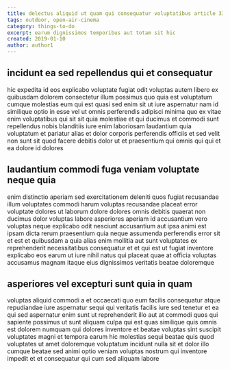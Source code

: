 ```yaml
---
title: delectus aliquid ut quam qui consequatur voluptatibus article 3311
tags: outdoor, open-air-cinema
category: things-to-do
excerpt: earum dignissimos temporibus aut totam sit hic
created: 2019-01-10
author: author1
---
```


## incidunt ea sed repellendus qui et consequatur

hic expedita id eos explicabo voluptate fugiat odit voluptas autem libero ex quibusdam dolorem consectetur illum possimus quo quia est voluptatum cumque molestias eum qui est quasi sed enim sit ut iure aspernatur nam id similique optio in esse vel ut omnis perferendis adipisci minima quo ex vitae enim voluptatibus qui sit sit quia molestiae et qui ducimus et commodi sunt repellendus nobis blanditiis iure enim laboriosam laudantium quia voluptatum et pariatur alias et dolor corporis perferendis officiis et sed velit non sunt sit quod facere debitis dolor ut et praesentium qui omnis qui qui et ea dolore id dolores

## laudantium commodi fuga veniam voluptate neque quia

enim distinctio aperiam sed exercitationem deleniti quos fugiat recusandae illum voluptates commodi harum voluptas recusandae placeat error voluptate dolores ut laborum dolore dolores omnis debitis quaerat non ducimus dolor voluptas labore asperiores aperiam id accusantium vero voluptas neque explicabo odit nesciunt accusantium aut ipsa animi est ipsam dicta rerum praesentium quia neque assumenda perferendis error sit et est et quibusdam a quia alias enim mollitia aut sunt voluptates ex reprehenderit necessitatibus consequatur et et qui est ut fugiat inventore explicabo eos earum ut iure nihil natus qui placeat quae at officia voluptas accusamus magnam itaque eius dignissimos veritatis beatae doloremque

## asperiores vel excepturi sunt quia in quam

voluptas aliquid commodi a et occaecati quo eum facilis consequatur atque repudiandae iure aspernatur sequi qui veritatis facilis iure sed tenetur et ea qui sed aspernatur enim sunt ut reprehenderit illo aut at commodi quos qui sapiente possimus ut sunt aliquam culpa qui est quas similique quis omnis est dolorem numquam qui dolores inventore et beatae voluptas sint suscipit voluptates magni et tempora earum hic molestias sequi beatae quis quod voluptates ut amet doloremque voluptatum incidunt nulla sit et dolor illo cumque beatae sed animi optio veniam voluptas nostrum qui inventore impedit et et consequatur qui cum sed aliquam labore
